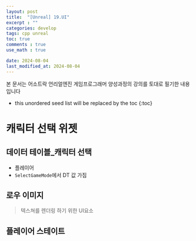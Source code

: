 ```yaml
---
layout: post
title:  "[Unreal] 19.UI"
excerpt : ""
categories: develop
tags: cpp unreal
toc: true
comments : true
use_math : true

date: 2024-08-04
last_modified_at: 2024-08-04
---
```

> <span style="font-size: 80%">
본 문서는 어소트락 언리얼엔진 게임프로그래머 양성과정의 강의를 토대로 필기한 내용입니다 </span>

<!--more-->

* this unordered seed list will be replaced by the toc
{:toc}

<!-- <p align = "center">
  <img src ="https://github.com/user-attachments/assets/3b3d3969-f050-4a56-afde-3a731370edfb" width = 520>
</p> -->

# 캐릭터 선택 위젯


## 데이터 테이블_캐릭터 선택
- 플레이어
- `SelectGameMode`에서  DT 값 가짐

## 로우 이미지 
> 텍스쳐를 렌더링 하기 위한 UI요소

## 플레이어 스테이트
